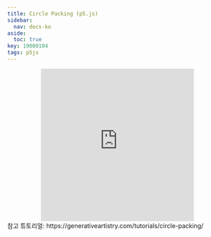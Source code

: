 ```yaml
---
title: Circle Packing (p5.js)
sidebar:
  nav: docs-ko
aside:
  toc: true
key: 19000104
tags: p5js
---
```


<center>
  <iframe width = "350" height = "350" src="https://angeloyeo.github.io/p5/practice_p5js/circle_packing/" frameborder = "0"></iframe>
</center>
참고 튜토리얼: https://generativeartistry.com/tutorials/circle-packing/